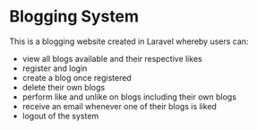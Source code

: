 # Blogging System

This is a blogging website created in Laravel whereby users can:

* view all blogs available and their respective likes
* register and login 
* create a blog once registered
* delete their own blogs
* perform like and unlike on blogs including their own blogs
* receive an email whenever one of their blogs is liked
* logout of the system 
